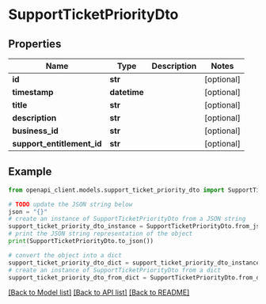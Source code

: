 # SupportTicketPriorityDto


## Properties

Name | Type | Description | Notes
------------ | ------------- | ------------- | -------------
**id** | **str** |  | [optional] 
**timestamp** | **datetime** |  | [optional] 
**title** | **str** |  | [optional] 
**description** | **str** |  | [optional] 
**business_id** | **str** |  | [optional] 
**support_entitlement_id** | **str** |  | [optional] 

## Example

```python
from openapi_client.models.support_ticket_priority_dto import SupportTicketPriorityDto

# TODO update the JSON string below
json = "{}"
# create an instance of SupportTicketPriorityDto from a JSON string
support_ticket_priority_dto_instance = SupportTicketPriorityDto.from_json(json)
# print the JSON string representation of the object
print(SupportTicketPriorityDto.to_json())

# convert the object into a dict
support_ticket_priority_dto_dict = support_ticket_priority_dto_instance.to_dict()
# create an instance of SupportTicketPriorityDto from a dict
support_ticket_priority_dto_from_dict = SupportTicketPriorityDto.from_dict(support_ticket_priority_dto_dict)
```
[[Back to Model list]](../README.md#documentation-for-models) [[Back to API list]](../README.md#documentation-for-api-endpoints) [[Back to README]](../README.md)


